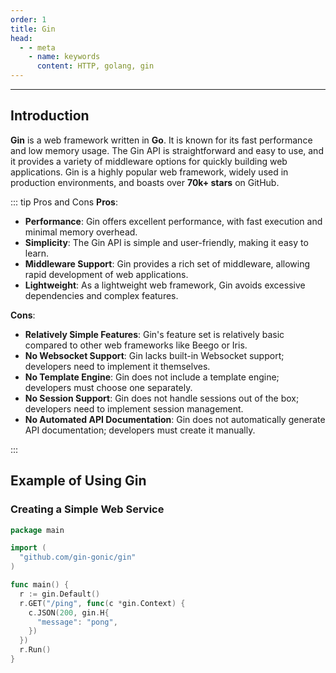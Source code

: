 ```yaml
---
order: 1
title: Gin
head:
  - - meta
    - name: keywords
      content: HTTP, golang, gin
---
```


---

## Introduction

**Gin** is a web framework written in **Go**. It is known for its fast performance and low memory usage. The Gin API is straightforward and easy to use, and it provides a variety of middleware options for quickly building web applications. Gin is a highly popular web framework, widely used in production environments, and boasts over **70k+ stars** on GitHub.

::: tip Pros and Cons
**Pros**:
- **Performance**: Gin offers excellent performance, with fast execution and minimal memory overhead.
- **Simplicity**: The Gin API is simple and user-friendly, making it easy to learn.
- **Middleware Support**: Gin provides a rich set of middleware, allowing rapid development of web applications.
- **Lightweight**: As a lightweight web framework, Gin avoids excessive dependencies and complex features.

**Cons**:
- **Relatively Simple Features**: Gin's feature set is relatively basic compared to other web frameworks like Beego or Iris.
- **No Websocket Support**: Gin lacks built-in Websocket support; developers need to implement it themselves.
- **No Template Engine**: Gin does not include a template engine; developers must choose one separately.
- **No Session Support**: Gin does not handle sessions out of the box; developers need to implement session management.
- **No Automated API Documentation**: Gin does not automatically generate API documentation; developers must create it manually.

:::

## Example of Using Gin

### Creating a Simple Web Service

```go
package main

import (
  "github.com/gin-gonic/gin"
)

func main() {
  r := gin.Default()
  r.GET("/ping", func(c *gin.Context) {
    c.JSON(200, gin.H{
      "message": "pong",
    })
  })
  r.Run()
}
```
